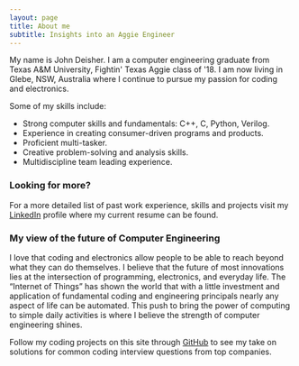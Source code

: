 ```yaml
---
layout: page
title: About me
subtitle: Insights into an Aggie Engineer
---
```


My name is John Deisher. I am a computer engineering graduate from Texas A&M University, Fightin' Texas Aggie class of '18. I am now living in Glebe, NSW, Australia where I continue to pursue my passion for coding and electronics. 

Some of my skills include:
- Strong computer skills and fundamentals: C++, C, Python, Verilog.  
- Experience in creating consumer-driven programs and products.  
- Proficient multi-tasker. 
- Creative problem-solving and analysis skills. 
- Multidiscipline team leading experience. 

### Looking for more? 
For a more detailed list of past work experience, skills and projects visit my [LinkedIn](https://www.linkedin.com/in/john-deisher/) profile where my current resume can be found. 

### My view of the future of Computer Engineering
I love that coding and electronics allow people to be able to reach beyond what they can do themselves. I believe that the future of most innovations lies at the intersection of programming, electronics, and everyday life.  The “Internet of Things” has shown the world that with a little investment and application of fundamental coding and engineering principals nearly any aspect of life can be automated. This push to bring the power of computing to simple daily activities is where I believe the strength of computer engineering shines. 

Follow my coding projects on this site through [GitHub](https://github.com/DeisherJohn/DailyCodingProblems) to see my take on solutions for common coding interview questions from top companies. 
